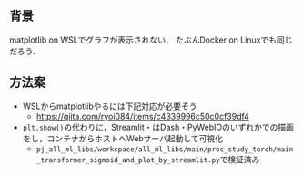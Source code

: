 ## 背景
matplotlib on WSLでグラフが表示されない．
たぶんDocker on Linuxでも同じだろう．

## 方法案
- WSLからmatplotlibやるには下記対応が必要そう
    - https://qiita.com/ryoi084/items/c4339996c50c0cf39df4
- `plt.show()`の代わりに，Streamlit・はDash・PyWebIOのいずれかでの描画をし，コンテナからホストへWebサーバ起動して可視化
    - `pj_all_ml_libs/workspace/all_ml_libs/main/proc_study_torch/main_transformer_sigmoid_and_plot_by_streamlit.py`で検証済み
